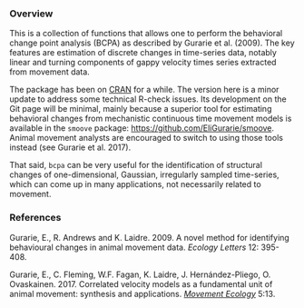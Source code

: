 ### Overview

This is a collection of functions that allows one to perform the behavioral change point analysis (BCPA) as described by Gurarie et al. (2009). The key features are estimation of discrete changes in time-series data, notably linear and turning components of gappy velocity times series extracted from movement data.

The package has been on [CRAN](https://CRAN.R-project.org/package=bcpa) for a while. The version here is a minor update to address some technical R-check issues.  Its development on the Git page will be minimal, mainly because a superior tool for estimating behavioral changes from mechanistic continuous time movement models is available in the `smoove` package: https://github.com/EliGurarie/smoove.  Animal movement analysts are encouraged to switch to using those tools instead (see Gurarie et al. 2017).

That said, `bcpa` can be very useful for the identification of structural changes of one-dimensional, Gaussian, irregularly sampled time-series, which can come up in many applications, not necessarily related to movement. 

### References

Gurarie, E., R. Andrews and K. Laidre. 2009. A novel method for identifying behavioural changes in animal movement data. *Ecology Letters* 12: 395-408.

Gurarie, E., C. Fleming, W.F. Fagan, K. Laidre, J. Hernández-Pliego, O. Ovaskainen. 2017. Correlated velocity models as a fundamental unit of animal movement: synthesis and applications. [*Movement Ecology*](https://movementecologyjournal.biomedcentral.com/articles/10.1186/s40462-017-0103-3) 5:13. 